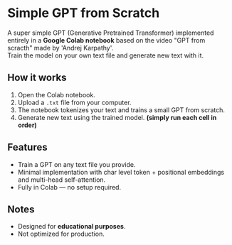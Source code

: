 # Simple GPT from Scratch

A super simple GPT (Generative Pretrained Transformer) implemented entirely in a **Google Colab notebook** based on the video "GPT from scracth" made by 'Andrej Karpathy'.  
Train the model on your own text file and generate new text with it.

## How it works
1. Open the Colab notebook.
2. Upload a `.txt` file from your computer.
3. The notebook tokenizes your text and trains a small GPT from scratch.
4. Generate new text using the trained model.
   **(simply run each cell in order)**

## Features
- Train a GPT on any text file you provide.
- Minimal implementation with char level token + positional embeddings and multi-head self-attention.
- Fully in Colab — no setup required.

## Notes
- Designed for **educational purposes**.
- Not optimized for production.

